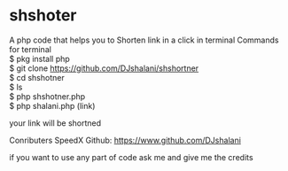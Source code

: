 # shshoter
A php code that helps you to Shorten link in a click in terminal
Commands for terminal <br>
$ pkg install php <br>
$ git clone https://github.com/DJshalani/shshortner<br>
$ cd shshotner <br>
$ ls<br>
$ php shshotner.php <br>
$ php shalani.php (link) <br>

your link will be shortned

Conributers 
SpeedX 
Github: https://www.github.com/DJshalani

if you want to use any part of code ask me and give me the credits
